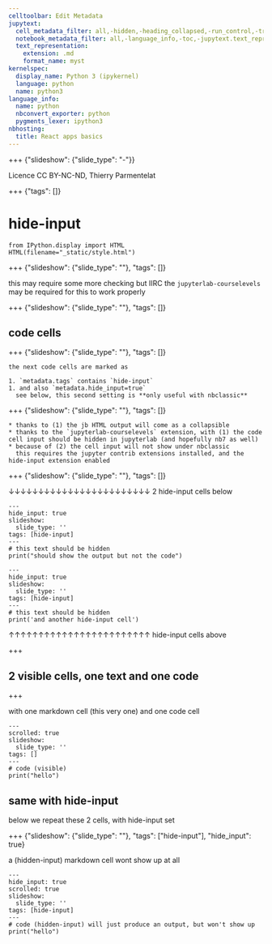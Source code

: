 ```yaml
---
celltoolbar: Edit Metadata
jupytext:
  cell_metadata_filter: all,-hidden,-heading_collapsed,-run_control,-trusted
  notebook_metadata_filter: all,-language_info,-toc,-jupytext.text_representation.jupytext_version,-jupytext.text_representation.format_version
  text_representation:
    extension: .md
    format_name: myst
kernelspec:
  display_name: Python 3 (ipykernel)
  language: python
  name: python3
language_info:
  name: python
  nbconvert_exporter: python
  pygments_lexer: ipython3
nbhosting:
  title: React apps basics
---
```


+++ {"slideshow": {"slide_type": "-"}}

Licence CC BY-NC-ND, Thierry Parmentelat

+++ {"tags": []}

# hide-input

```{code-cell} ipython3
from IPython.display import HTML
HTML(filename="_static/style.html")
```

+++ {"slideshow": {"slide_type": ""}, "tags": []}

this may require some more checking but IIRC the `jupyterlab-courselevels` may be required for this to work properly

+++ {"slideshow": {"slide_type": ""}, "tags": []}

## code cells

+++ {"slideshow": {"slide_type": ""}, "tags": []}

````{caution}
the next code cells are marked as

1. `metadata.tags` contains `hide-input`
1. and also `metadata.hide_input=true`  
  see below, this second setting is **only useful with nbclassic**
````

+++ {"slideshow": {"slide_type": ""}, "tags": []}

````{note}
* thanks to (1) the jb HTML output will come as a collapsible
* thanks to the `jupyterlab-courselevels` extension, with (1) the code cell input should be hidden in jupyterlab (and hopefully nb7 as well)
* because of (2) the cell input will not show under nbclassic  
  this requires the jupyter contrib extensions installed, and the hide-input extension enabled
````

+++ {"slideshow": {"slide_type": ""}, "tags": []}

↓↓↓↓↓↓↓↓↓↓↓↓↓↓↓↓↓↓↓↓↓↓↓↓ 2 hide-input cells below

```{code-cell} ipython3
---
hide_input: true
slideshow:
  slide_type: ''
tags: [hide-input]
---
# this text should be hidden
print("should show the output but not the code")
```

```{code-cell} ipython3
---
hide_input: true
slideshow:
  slide_type: ''
tags: [hide-input]
---
# this text should be hidden
print('and another hide-input cell')
```

↑↑↑↑↑↑↑↑↑↑↑↑↑↑↑↑↑↑↑↑↑↑↑↑ hide-input cells above

+++

## 2 visible cells, one text and one code

+++

with one markdown cell (this very one) and one code cell

```{code-cell} ipython3
---
scrolled: true
slideshow:
  slide_type: ''
tags: []
---
# code (visible)
print("hello")
```

## same with hide-input

below we repeat these 2 cells, with hide-input set

+++ {"slideshow": {"slide_type": ""}, "tags": ["hide-input"], "hide_input": true}

a (hidden-input) markdown cell wont show up at all

```{code-cell} ipython3
---
hide_input: true
scrolled: true
slideshow:
  slide_type: ''
tags: [hide-input]
---
# code (hidden-input) will just produce an output, but won't show up
print("hello")
```
